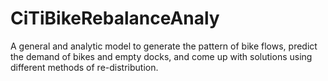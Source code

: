 # CiTiBikeRebalanceAnaly
A general and analytic model to generate the pattern of bike flows, predict the demand of bikes and empty docks, and come up with solutions using different methods of re-distribution.
